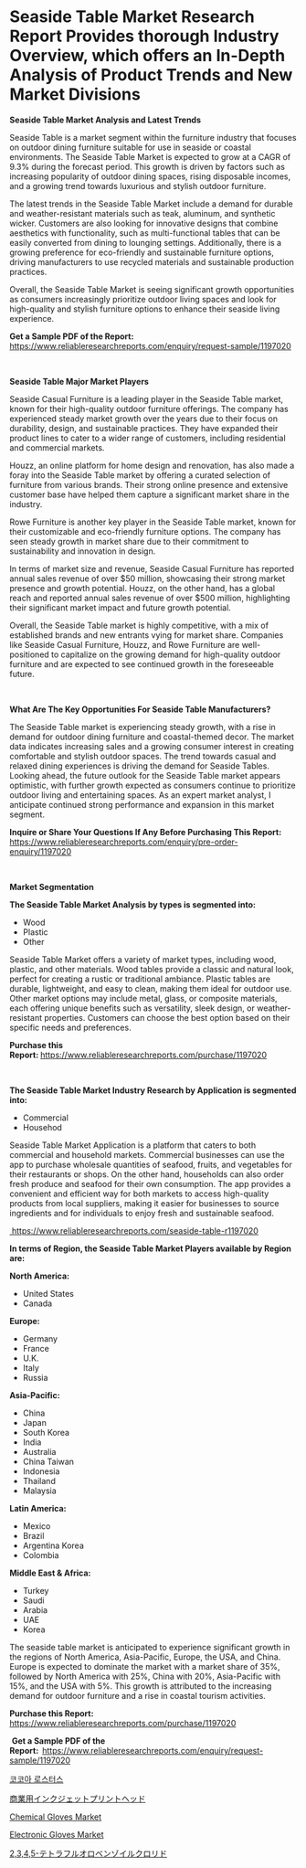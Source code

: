 <p><h1>Seaside Table Market Research Report Provides thorough Industry Overview, which offers an In-Depth Analysis of Product Trends and New Market Divisions</h1></p><p><strong>Seaside Table Market Analysis and Latest Trends</strong></p>
<p><p>Seaside Table is a market segment within the furniture industry that focuses on outdoor dining furniture suitable for use in seaside or coastal environments. The Seaside Table Market is expected to grow at a CAGR of 9.3% during the forecast period. This growth is driven by factors such as increasing popularity of outdoor dining spaces, rising disposable incomes, and a growing trend towards luxurious and stylish outdoor furniture.</p><p>The latest trends in the Seaside Table Market include a demand for durable and weather-resistant materials such as teak, aluminum, and synthetic wicker. Customers are also looking for innovative designs that combine aesthetics with functionality, such as multi-functional tables that can be easily converted from dining to lounging settings. Additionally, there is a growing preference for eco-friendly and sustainable furniture options, driving manufacturers to use recycled materials and sustainable production practices.</p><p>Overall, the Seaside Table Market is seeing significant growth opportunities as consumers increasingly prioritize outdoor living spaces and look for high-quality and stylish furniture options to enhance their seaside living experience.</p></p>
<p><strong>Get a Sample PDF of the Report:&nbsp;</strong> <a href="https://www.reliableresearchreports.com/enquiry/request-sample/1197020">https://www.reliableresearchreports.com/enquiry/request-sample/1197020</a></p>
<p>&nbsp;</p>
<p><strong>Seaside Table Major Market Players</strong></p>
<p><p>Seaside Casual Furniture is a leading player in the Seaside Table market, known for their high-quality outdoor furniture offerings. The company has experienced steady market growth over the years due to their focus on durability, design, and sustainable practices. They have expanded their product lines to cater to a wider range of customers, including residential and commercial markets.</p><p>Houzz, an online platform for home design and renovation, has also made a foray into the Seaside Table market by offering a curated selection of furniture from various brands. Their strong online presence and extensive customer base have helped them capture a significant market share in the industry.</p><p>Rowe Furniture is another key player in the Seaside Table market, known for their customizable and eco-friendly furniture options. The company has seen steady growth in market share due to their commitment to sustainability and innovation in design.</p><p>In terms of market size and revenue, Seaside Casual Furniture has reported annual sales revenue of over $50 million, showcasing their strong market presence and growth potential. Houzz, on the other hand, has a global reach and reported annual sales revenue of over $500 million, highlighting their significant market impact and future growth potential.</p><p>Overall, the Seaside Table market is highly competitive, with a mix of established brands and new entrants vying for market share. Companies like Seaside Casual Furniture, Houzz, and Rowe Furniture are well-positioned to capitalize on the growing demand for high-quality outdoor furniture and are expected to see continued growth in the foreseeable future.</p></p>
<p>&nbsp;</p>
<p><strong>What Are The Key Opportunities For Seaside Table Manufacturers?</strong></p>
<p><p>The Seaside Table market is experiencing steady growth, with a rise in demand for outdoor dining furniture and coastal-themed decor. The market data indicates increasing sales and a growing consumer interest in creating comfortable and stylish outdoor spaces. The trend towards casual and relaxed dining experiences is driving the demand for Seaside Tables. Looking ahead, the future outlook for the Seaside Table market appears optimistic, with further growth expected as consumers continue to prioritize outdoor living and entertaining spaces. As an expert market analyst, I anticipate continued strong performance and expansion in this market segment.</p></p>
<p><strong>Inquire or Share Your Questions If Any Before Purchasing This Report:</strong> <a href="https://www.reliableresearchreports.com/enquiry/pre-order-enquiry/1197020">https://www.reliableresearchreports.com/enquiry/pre-order-enquiry/1197020</a></p>
<p>&nbsp;</p>
<p><strong>Market Segmentation</strong></p>
<p><strong>The Seaside Table Market Analysis by types is segmented into:</strong></p>
<p><ul><li>Wood</li><li>Plastic</li><li>Other</li></ul></p>
<p><p>Seaside Table Market offers a variety of market types, including wood, plastic, and other materials. Wood tables provide a classic and natural look, perfect for creating a rustic or traditional ambiance. Plastic tables are durable, lightweight, and easy to clean, making them ideal for outdoor use. Other market options may include metal, glass, or composite materials, each offering unique benefits such as versatility, sleek design, or weather-resistant properties. Customers can choose the best option based on their specific needs and preferences.</p></p>
<p><strong>Purchase this Report:&nbsp;</strong><a href="https://www.reliableresearchreports.com/purchase/1197020">https://www.reliableresearchreports.com/purchase/1197020</a></p>
<p>&nbsp;</p>
<p><strong>The Seaside Table Market Industry Research by Application is segmented into:</strong></p>
<p><ul><li>Commercial</li><li>Househod</li></ul></p>
<p><p>Seaside Table Market Application is a platform that caters to both commercial and household markets. Commercial businesses can use the app to purchase wholesale quantities of seafood, fruits, and vegetables for their restaurants or shops. On the other hand, households can also order fresh produce and seafood for their own consumption. The app provides a convenient and efficient way for both markets to access high-quality products from local suppliers, making it easier for businesses to source ingredients and for individuals to enjoy fresh and sustainable seafood.</p></p>
<p><a href="https://www.reliableresearchreports.com/seaside-table-r1197020">&nbsp;https://www.reliableresearchreports.com/seaside-table-r1197020</a></p>
<p><strong>In terms of Region, the Seaside Table Market Players available by Region are:</strong></p>
<p>
    <p> <strong> North America: </strong>
        <ul>
            <li>United States</li>
            <li>Canada</li>
        </ul>
        </p> 
    <p> <strong> Europe: </strong>
        <ul>
            <li>Germany</li>
            <li>France</li>
            <li>U.K.</li>
            <li>Italy</li>
            <li>Russia</li>
        </ul>
        </p> 
    <p> <strong> Asia-Pacific: </strong>
        <ul>
            <li>China</li>
            <li>Japan</li>
            <li>South Korea</li>
            <li>India</li>
            <li>Australia</li>
            <li>China Taiwan</li>
            <li>Indonesia</li>
            <li>Thailand</li>
            <li>Malaysia</li>
        </ul>
        </p> 
    <p> <strong> Latin America: </strong>
        <ul>
            <li>Mexico</li>
            <li>Brazil</li>
            <li>Argentina Korea</li>
            <li>Colombia</li>
        </ul>
        </p> 
    <p> <strong> Middle East & Africa: </strong>
        <ul>
            <li>Turkey</li>
            <li>Saudi</li>
            <li>Arabia</li>
            <li>UAE</li>
            <li>Korea</li>
        </ul>
    </p>
    </p>
<p><p>The seaside table market is anticipated to experience significant growth in the regions of North America, Asia-Pacific, Europe, the USA, and China. Europe is expected to dominate the market with a market share of 35%, followed by North America with 25%, China with 20%, Asia-Pacific with 15%, and the USA with 5%. This growth is attributed to the increasing demand for outdoor furniture and a rise in coastal tourism activities.</p></p>
<p><strong>Purchase this Report: </strong><a href="https://www.reliableresearchreports.com/purchase/1197020">https://www.reliableresearchreports.com/purchase/1197020</a></p>
<p>&nbsp;<strong>Get a Sample PDF of the Report:&nbsp;&nbsp;</strong><a href="https://www.reliableresearchreports.com/enquiry/request-sample/1197020">https://www.reliableresearchreports.com/enquiry/request-sample/1197020</a></p>
<p><strong></strong></p>
<p><p><a href="https://github.com/shampaakter36/Market-Research-Report-List-1/blob/main/1011962149359.md">코코아 로스터스</a></p><p><a href="https://github.com/sghwr779811674/Market-Research-Report-List-2/blob/main/5780191141515.md">商業用インクジェットプリントヘッド</a></p><p><a href="https://github.com/kaiserrayhan25/Market-Research-Report-List-1/blob/main/chemical-gloves-market.md">Chemical Gloves Market</a></p><p><a href="https://github.com/FassouRP/Market-Research-Report-List-5/blob/main/electronic-gloves-market.md">Electronic Gloves Market</a></p><p><a href="https://github.com/DudleyFerry/Market-Research-Report-List-1/blob/main/8854110141514.md">2,3,4,5-テトラフルオロベンゾイルクロリド</a></p></p>